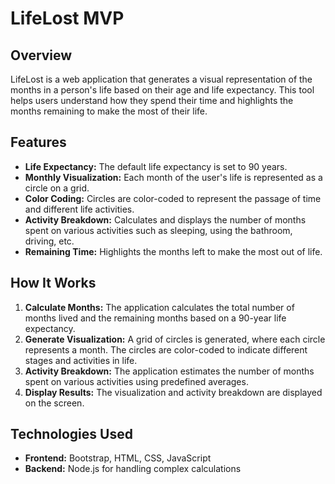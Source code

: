 # LifeLost MVP

## Overview

LifeLost is a web application that generates a visual representation of the months in a person's life based on their age and life expectancy. This tool helps users understand how they spend their time and highlights the months remaining to make the most of their life.

## Features

- **Life Expectancy:** The default life expectancy is set to 90 years.
- **Monthly Visualization:** Each month of the user's life is represented as a circle on a grid.
- **Color Coding:** Circles are color-coded to represent the passage of time and different life activities.
- **Activity Breakdown:** Calculates and displays the number of months spent on various activities such as sleeping, using the bathroom, driving, etc.
- **Remaining Time:** Highlights the months left to make the most out of life.

## How It Works

1. **Calculate Months:** The application calculates the total number of months lived and the remaining months based on a 90-year life expectancy.
2. **Generate Visualization:** A grid of circles is generated, where each circle represents a month. The circles are color-coded to indicate different stages and activities in life.
3. **Activity Breakdown:** The application estimates the number of months spent on various activities using predefined averages.
4. **Display Results:** The visualization and activity breakdown are displayed on the screen.

## Technologies Used

- **Frontend:** Bootstrap, HTML, CSS, JavaScript
- **Backend:** Node.js for handling complex calculations

